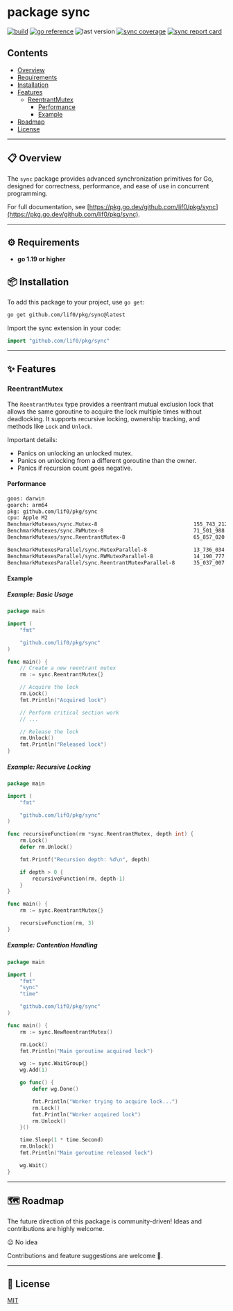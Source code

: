 # package sync

[![build](https://github.com/lif0/pkg/workflows/build/badge.svg)](https://github.com/lif0/pkg/workflows/build/badge.svg)
[![go reference](https://pkg.go.dev/badge/github.com/lif0/pkg.svg)](https://pkg.go.dev/github.com/lif0/pkg/sync)
![last version](https://img.shields.io/github/v/tag/lif0/pkg?label=latest&filter=sync/*)
[![sync coverage](https://img.shields.io/endpoint?url=https%3A%2F%2Fraw.githubusercontent.com%2Flif0%2Fpkg%2Frefs%2Fheads%2Fmain%2F.github%2Fassets%2Fbadges%2Fcoverage-sync.json)](https://img.shields.io/endpoint?url=https%3A%2F%2Fraw.githubusercontent.com%2Flif0%2Fpkg%2Frefs%2Fheads%2Fmain%2F.github%2Fassets%2Fbadges%2Fcoverage-sync.json)
[![sync report card](https://goreportcard.com/badge/github.com/lif0/pkg/sync)](https://goreportcard.com/report/github.com/lif0/pkg/sync)

## Contents

- [Overview](#-overview)
- [Requirements](#️-requirements)
- [Installation](#-installation)
- [Features](#-features)
  - [ReentrantMutex](#reentrantmutex)
    - [Performance](#performance)
    - [Example](#example)
- [Roadmap](#️-roadmap)
- [License](#-license)

---

## 📋 Overview

The `sync` package provides advanced synchronization primitives for Go, designed for correctness, performance, and ease of use in concurrent programming.

For full documentation, see [https://pkg.go.dev/github.com/lif0/pkg/sync](https://pkg.go.dev/github.com/lif0/pkg/sync).

---

## ⚙️ Requirements

- **go 1.19 or higher**

## 📦 Installation

To add this package to your project, use `go get`:

```bash
go get github.com/lif0/pkg/sync@latest
```

Import the sync extension in your code:

```go
import "github.com/lif0/pkg/sync"
```

---

## ✨ Features

### ReentrantMutex

The `ReentrantMutex` type provides a reentrant mutual exclusion lock that allows the same goroutine to acquire the lock multiple times without deadlocking. It supports recursive locking, ownership tracking, and methods like `Lock` and `Unlock`.

Important details:

- Panics on unlocking an unlocked mutex.
- Panics on unlocking from a different goroutine than the owner.
- Panics if recursion count goes negative.

#### Performance

```bash
goos: darwin
goarch: arm64
pkg: github.com/lif0/pkg/sync
cpu: Apple M2
BenchmarkMutexes/sync.Mutex-8         	                    155_743_212	         7.684 ns/op       0 B/op	       0 allocs/op
BenchmarkMutexes/sync.RWMutex-8       	                    71_501_988	        16.49 ns/op	       0 B/op	       0 allocs/op
BenchmarkMutexes/sync.ReentrantMutex-8         	            65_857_020	        17.82 ns/op	       0 B/op	       0 allocs/op

BenchmarkMutexesParallel/sync.MutexParallel-8               13_736_034          73.02 ns/op        0 B/op          0 allocs/op
BenchmarkMutexesParallel/sync.RWMutexParallel-8             14_190_777          84.19 ns/op        0 B/op          0 allocs/op
BenchmarkMutexesParallel/sync.ReentrantMutexParallel-8      35_037_007          34.84 ns/op        0 B/op          0 allocs/op
```

#### Example

##### Example: Basic Usage

```go
package main

import (
    "fmt"

    "github.com/lif0/pkg/sync"
)

func main() {
    // Create a new reentrant mutex
    rm := sync.ReentrantMutex{}

    // Acquire the lock
    rm.Lock()
    fmt.Println("Acquired lock")

    // Perform critical section work
    // ...

    // Release the lock
    rm.Unlock()
    fmt.Println("Released lock")
}
```

##### Example: Recursive Locking

```go
package main

import (
    "fmt"

    "github.com/lif0/pkg/sync"
)

func recursiveFunction(rm *sync.ReentrantMutex, depth int) {
    rm.Lock()
    defer rm.Unlock()

    fmt.Printf("Recursion depth: %d\n", depth)

    if depth > 0 {
        recursiveFunction(rm, depth-1)
    }
}

func main() {
    rm := sync.ReentrantMutex{}

    recursiveFunction(rm, 3)
}
```

##### Example: Contention Handling

```go
package main

import (
    "fmt"
    "sync"
    "time"

    "github.com/lif0/pkg/sync"
)

func main() {
    rm := sync.NewReentrantMutex()

    rm.Lock()
    fmt.Println("Main goroutine acquired lock")

    wg := sync.WaitGroup{}
    wg.Add(1)

    go func() {
        defer wg.Done()

        fmt.Println("Worker trying to acquire lock...")
        rm.Lock()
        fmt.Println("Worker acquired lock")
        rm.Unlock()
    }()

    time.Sleep(1 * time.Second)
    rm.Unlock()
    fmt.Println("Main goroutine released lock")

    wg.Wait()
}
```

---

## 🗺️ Roadmap

The future direction of this package is community-driven! Ideas and contributions are highly welcome.

☹️ No idea

Contributions and feature suggestions are welcome 🤗.

---

## 📄 License

[MIT](./LICENSE)